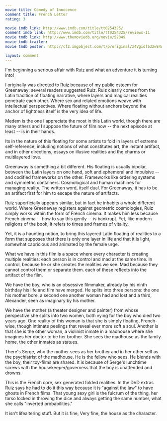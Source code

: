```yaml
---
movie title: Comedy of Innocence
comment title: French Letter
rating: 3

movie imdb link: http://www.imdb.com/title/tt0254325/
comment imdb link: http://www.imdb.com/title/tt0254325/reviews-11
movie tmdb link: http://www.themoviedb.org/movie/52049
movie tmdb trailer: 
movie tmdb poster: http://cf2.imgobject.com/t/p/original/z4VgidfS32wS4wYhH0vFZS8su7Y.jpg

layout: comment
---
```


I'm beginning a serious affair with Ruiz and what an adventure it is turning into!

I originally was directed to Ruiz because of my public esteem for Greenaway; several readers suggested Ruiz. Ruiz clearly comes from the Latin tradition of floating narrative, where layers and magical realities penetrate each other. Where sex and related emotions weave with intellectual perspectives. Where floating without anchors beyond the anchor of lightness itself is the very idea of life.

Medem is the one I appreciate the most in this Latin world, though there are many others and I suppose the future of film now -- the next episode at least -- is in their hands. 

Its in the nature of this floating for some artists to fold in layers of extreme self-reference, including notions of what constitutes art, the instant artifact, and in other directions, essays on illusive realities and the charms or multilayered love.

Greenaway is something a bit different. His floating is usually bipolar, between the Latin layers on one hand, soft and ephemeral and impulsive -- and codified frameworks on the other. Frameworks like ordering systems and symmetric containers. Cosmological and human machines for managing reality. The written word, itself dual. For Greenaway, it has to be an artifact first for him to escape the nature of artifacts.

Ruiz superficially appears similar, but in fact he inhabits a whole different world. Where Greenaway registers against geometric cosmologies, Ruiz simply works within the form of French cinema. It makes him less because French cinema -- how to say this gently -- is bankrupt. Yet, like modern religions of the book, it refers to times and frames of vitality.

Yet, it is a haunting notion, to bring this layered Latin floating of realities to a form that supposes that there is only one layer in life and that it is light, somewhat capricious and animated by the female urge.

What we have in this film is a space where every character is creating multiple realities: each person is in control and mad at the same time. In control, because he or she creates the realities we see. Mad because they cannot control them or separate them. each of these reflects into the artifact of the film.

We have the boy, who is an obsessive filmmaker, already by his ninth birthday his life and film have merged. He splits into three persons: the one his mother bore, a second one another woman had and lost and a third, Alexander, seen as imaginary by his mother.

We have the mother (a theater designer and painter) from whose perspective she splits into two women, both vying for the boy who died two years ago. One reality of this woman is that she is simply floating, French-wise, though intimate peelings that reveal ever more soft a soul. Another is that she is the other woman, a violinist inmate in a madhouse where she imagines her doctor to be her brother. She sees the madhouse as the family home, the other inmates as statues. 

There's Serge, who the mother sees as her brother and in her other self as the psychiatrist of the madhouse. He is the fellow who sees. He blends with the boy, their toy-films are shared. It is because of Serge's lunchtime screws with the housekeeper/governess that the boy is unattended and drowns.

This is the French core, sex generated folded realities. In the DVD extras Ruiz says he had to do it this way because it is "against the law" to have ghosts in French films. That young sexy girl is the fulcrum of the thing, her torso locked in throwing the dice and always getting the same number, what she calls "inverted probabilities."

It isn't lifealtering stuff. But it is fine, Very fine, the house as the character.